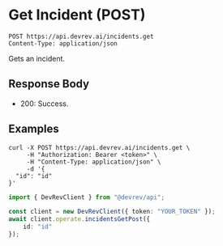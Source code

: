 # Get Incident (POST)

```http
POST https://api.devrev.ai/incidents.get
Content-Type: application/json
```

Gets an incident.



## Response Body

- 200: Success.

## Examples

```shell
curl -X POST https://api.devrev.ai/incidents.get \
     -H "Authorization: Bearer <token>" \
     -H "Content-Type: application/json" \
     -d '{
  "id": "id"
}'
```

```typescript
import { DevRevClient } from "@devrev/api";

const client = new DevRevClient({ token: "YOUR_TOKEN" });
await client.operate.incidentsGetPost({
    id: "id"
});

```